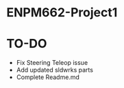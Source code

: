 # ENPM662-Project1

# TO-DO

- Fix Steering Teleop issue
- Add updated sldwrks parts
- Complete Readme.md